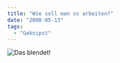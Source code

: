 ```yaml
---
title: "Wie soll man so arbeiten?"
date: "2008-05-13"
tags:
  - "Geknipst"
---
```


![Das blendet!](/img/codecandies/20080513-183642-1.jpg)
